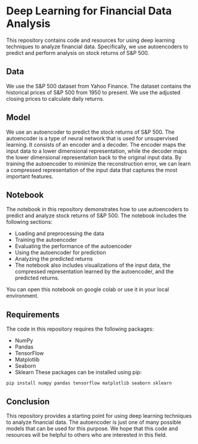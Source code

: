 # Deep Learning for Financial Data Analysis
This repository contains code and resources for using deep learning techniques to analyze financial data. Specifically, we use autoencoders to predict and perform analysis on stock returns of S&P 500.

## Data
We use the S&P 500 dataset from Yahoo Finance. The dataset contains the historical prices of S&P 500 from 1950 to present. We use the adjusted closing prices to calculate daily returns.

## Model
We use an autoencoder to predict the stock returns of S&P 500. The autoencoder is a type of neural network that is used for unsupervised learning. It consists of an encoder and a decoder. The encoder maps the input data to a lower dimensional representation, while the decoder maps the lower dimensional representation back to the original input data. By training the autoencoder to minimize the reconstruction error, we can learn a compressed representation of the input data that captures the most important features.

## Notebook
The notebook in this repository demonstrates how to use autoencoders to predict and analyze stock returns of S&P 500. The notebook includes the following sections:

* Loading and preprocessing the data
* Training the autoencoder
* Evaluating the performance of the autoencoder
* Using the autoencoder for prediction
* Analyzing the predicted returns
* The notebook also includes visualizations of the input data, the compressed representation learned by the autoencoder, and the predicted returns.

You can open this notebook on google colab or use it in your local environment.

## Requirements
The code in this repository requires the following packages:

* NumPy
* Pandas
* TensorFlow
* Matplotlib
* Seaborn
* Sklearn
These packages can be installed using pip:

```
pip install numpy pandas tensorflow matplotlib seaborn sklearn
```
## Conclusion
This repository provides a starting point for using deep learning techniques to analyze financial data. The autoencoder is just one of many possible models that can be used for this purpose. We hope that this code and resources will be helpful to others who are interested in this field.
